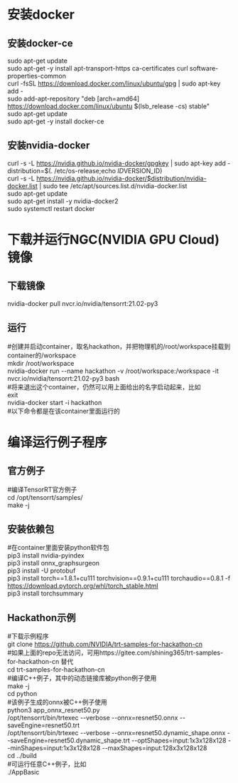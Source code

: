 # 安装docker
## 安装docker-ce
sudo apt-get update  
sudo apt-get -y install apt-transport-https ca-certificates curl software-properties-common  
curl -fsSL https://download.docker.com/linux/ubuntu/gpg | sudo apt-key add -  
sudo add-apt-repository "deb [arch=amd64] https://download.docker.com/linux/ubuntu $(lsb_release -cs) stable"  
sudo apt-get update  
sudo apt-get -y install docker-ce  

## 安装nvidia-docker
curl -s -L https://nvidia.github.io/nvidia-docker/gpgkey | sudo apt-key add -  
distribution=$(. /etc/os-release;echo $ID$VERSION_ID)  
curl -s -L https://nvidia.github.io/nvidia-docker/$distribution/nvidia-docker.list | sudo tee /etc/apt/sources.list.d/nvidia-docker.list  
sudo apt-get update  
sudo apt-get install -y nvidia-docker2  
sudo systemctl restart docker  

# 下载并运行NGC(NVIDIA GPU Cloud)镜像
## 下载镜像
nvidia-docker pull nvcr.io/nvidia/tensorrt:21.02-py3  
## 运行
#创建并启动container，取名hackathon，并把物理机的/root/workspace挂载到container的/workspace  
mkdir /root/workspace  
nvidia-docker run --name hackathon -v /root/workspace:/workspace -it nvcr.io/nvidia/tensorrt:21.02-py3 bash  
#将来退出这个container，仍然可以用上面给出的名字启动起来，比如  
exit  
nvidia-docker start -i hackathon  
#以下命令都是在该container里面运行的  

# 编译运行例子程序
## 官方例子
#编译TensorRT官方例子  
cd /opt/tensorrt/samples/  
make -j  

## 安装依赖包
#在container里面安装python软件包  
pip3 install nvidia-pyindex  
pip3 install onnx_graphsurgeon  
pip3 install -U protobuf  
pip3 install torch==1.8.1+cu111 torchvision==0.9.1+cu111 torchaudio==0.8.1 -f https://download.pytorch.org/whl/torch_stable.html  
pip3 install torchsummary  

## Hackathon示例
#下载示例程序  
git clone https://github.com/NVIDIA/trt-samples-for-hackathon-cn  
#如果上面的repo无法访问，可用https://gitee.com/shining365/trt-samples-for-hackathon-cn 替代  
cd trt-samples-for-hackathon-cn  
#编译C++例子，其中的动态链接库被python例子使用  
make -j  
cd python  
#该例子生成的onnx被C++例子使用  
python3 app_onnx_resnet50.py  
/opt/tensorrt/bin/trtexec --verbose --onnx=resnet50.onnx --saveEngine=resnet50.trt  
/opt/tensorrt/bin/trtexec --verbose --onnx=resnet50.dynamic_shape.onnx --saveEngine=resnet50.dynamic_shape.trt --optShapes=input:1x3x128x128 --minShapes=input:1x3x128x128 --maxShapes=input:128x3x128x128  
cd ../build  
#可运行任意C++例子，比如  
./AppBasic  
